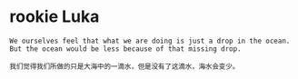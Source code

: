 ﻿# rookie Luka

    We ourselves feel that what we are doing is just a drop in the ocean. But the ocean would be less because of that missing drop.

    我们觉得我们所做的只是大海中的一滴水，但是没有了这滴水，海水会变少。